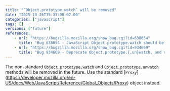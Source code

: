 ```yaml
---
title: "`Object.prototype.watch` will be removed"
date: "2015-10-26T15:35:00-07:00"
categories: ["javascript"]
tags: []
versions: ["future"]
references:
    - url: "https://bugzilla.mozilla.org/show_bug.cgi?id=638054"
      title: "Bug 638054 - JavaScript Object.prototype.watch should be removed, once an adequate debugger-only replacement exists"
    - url: "https://bugzilla.mozilla.org/show_bug.cgi?id=934669"
      title: "Bug 934669 - Deprecate Object.prototype.{,un}watch, and make them warn when used"
---
```

The non-standard [`Object.prototype.watch`](https://developer.mozilla.org/en-US/docs/Web/JavaScript/Reference/Global_Objects/Object/watch) and [`Object.prototype.unwatch`](https://developer.mozilla.org/en-US/docs/Web/JavaScript/Reference/Global_Objects/Object/unwatch) methods will be removed in the future. Use the standard [`Proxy`] (https://developer.mozilla.org/en-US/docs/Web/JavaScript/Reference/Global_Objects/Proxy) object instead.
